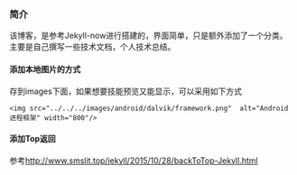 ### 简介
  
  该博客，是参考Jekyll-now进行搭建的，界面简单，只是额外添加了一个分类。主要是自己撰写一些技术文档，个人技术总结。
  
#### 添加本地图片的方式
  存到images下面，如果想要技能预览又能显示，可以采用如下方式
  ```
  <img src="../../../images/android/dalvik/framework.png"  alt="Android进程框架" width="800"/>

```
#### 添加Top返回

参考<http://www.smslit.top/jekyll/2015/10/28/backToTop-Jekyll.html>
